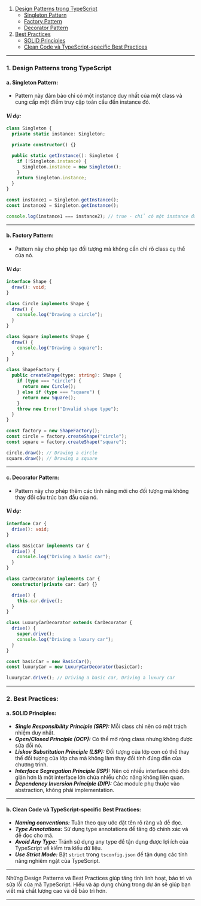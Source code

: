 1. [Design Patterns trong TypeScript](#1-design-patterns-trong-typescript)
    - [Singleton Pattern](#a-singleton-pattern)
    - [Factory Pattern](#b-factory-pattern)
    - [Decorator Pattern](#c-decorator-pattern)
2. [Best Practices](#2-best-practices)
    - [SOLID Principles](#a-solid-principles)
    - [Clean Code và TypeScript-specific Best Practices](#b-clean-code-và-typescript-specific-best-practices)

---

### 1. Design Patterns trong TypeScript

#### a. Singleton Pattern:

- Pattern này đảm bảo chỉ có một instance duy nhất của một class và cung cấp một điểm truy cập toàn cầu đến instance đó.

#### _Ví dụ:_

```typescript
class Singleton {
  private static instance: Singleton;

  private constructor() {}

  public static getInstance(): Singleton {
    if (!Singleton.instance) {
      Singleton.instance = new Singleton();
    }
    return Singleton.instance;
  }
}

const instance1 = Singleton.getInstance();
const instance2 = Singleton.getInstance();

console.log(instance1 === instance2); // true - chỉ có một instance được tạo ra
```

---

#### b. Factory Pattern:

- Pattern này cho phép tạo đối tượng mà không cần chỉ rõ class cụ thể của nó.

#### _Ví dụ:_

```typescript
interface Shape {
  draw(): void;
}

class Circle implements Shape {
  draw() {
    console.log("Drawing a circle");
  }
}

class Square implements Shape {
  draw() {
    console.log("Drawing a square");
  }
}

class ShapeFactory {
  public createShape(type: string): Shape {
    if (type === "circle") {
      return new Circle();
    } else if (type === "square") {
      return new Square();
    }
    throw new Error("Invalid shape type");
  }
}

const factory = new ShapeFactory();
const circle = factory.createShape("circle");
const square = factory.createShape("square");

circle.draw(); // Drawing a circle
square.draw(); // Drawing a square
```

---

#### c. Decorator Pattern:

- Pattern này cho phép thêm các tính năng mới cho đối tượng mà không thay đổi cấu trúc ban đầu của nó.

#### _Ví dụ:_

```typescript
interface Car {
  drive(): void;
}

class BasicCar implements Car {
  drive() {
    console.log("Driving a basic car");
  }
}

class CarDecorator implements Car {
  constructor(private car: Car) {}

  drive() {
    this.car.drive();
  }
}

class LuxuryCarDecorator extends CarDecorator {
  drive() {
    super.drive();
    console.log("Driving a luxury car");
  }
}

const basicCar = new BasicCar();
const luxuryCar = new LuxuryCarDecorator(basicCar);

luxuryCar.drive(); // Driving a basic car, Driving a luxury car
```

---

### 2. Best Practices:

#### a. SOLID Principles:

- **_Single Responsibility Principle (SRP):_** Mỗi class chỉ nên có một trách nhiệm duy nhất.
- **_Open/Closed Principle (OCP):_** Có thể mở rộng class nhưng không được sửa đổi nó.
- **_Liskov Substitution Principle (LSP):_** Đối tượng của lớp con có thể thay thế đối tượng của lớp cha mà không làm thay đổi tính đúng đắn của chương trình.
- **_Interface Segregation Principle (ISP):_** Nên có nhiều interface nhỏ đơn giản hơn là một interface lớn chứa nhiều chức năng không liên quan.
- **_Dependency Inversion Principle (DIP):_** Các module phụ thuộc vào abstraction, không phải implementation.

---

#### b. Clean Code và TypeScript-specific Best Practices:

- ***Naming conventions:*** Tuân theo quy ước đặt tên rõ ràng và dễ đọc.
- ***Type Annotations:*** Sử dụng type annotations để tăng độ chính xác và dễ đọc cho mã.
- ***Avoid Any Type:*** Tránh sử dụng any type để tận dụng được lợi ích của TypeScript về kiểm tra kiểu dữ liệu.
- ***Use Strict Mode:*** Bật `strict` trong `tsconfig.json` để tận dụng các tính năng nghiêm ngặt của TypeScript.

---

Những Design Patterns và Best Practices giúp tăng tính linh hoạt, bảo trì và sửa lỗi của mã TypeScript. Hiểu và áp dụng chúng trong dự án sẽ giúp bạn viết mã chất lượng cao và dễ bảo trì hơn.

---
